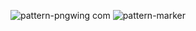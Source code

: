 ![pattern-pngwing com](https://user-images.githubusercontent.com/131854021/234500954-046ba8af-f507-4558-8717-07c788e6bc2c.png)
![pattern-marker](https://user-images.githubusercontent.com/131854021/234500980-64872822-7b3b-4b0d-af35-36aae2128c09.png)
